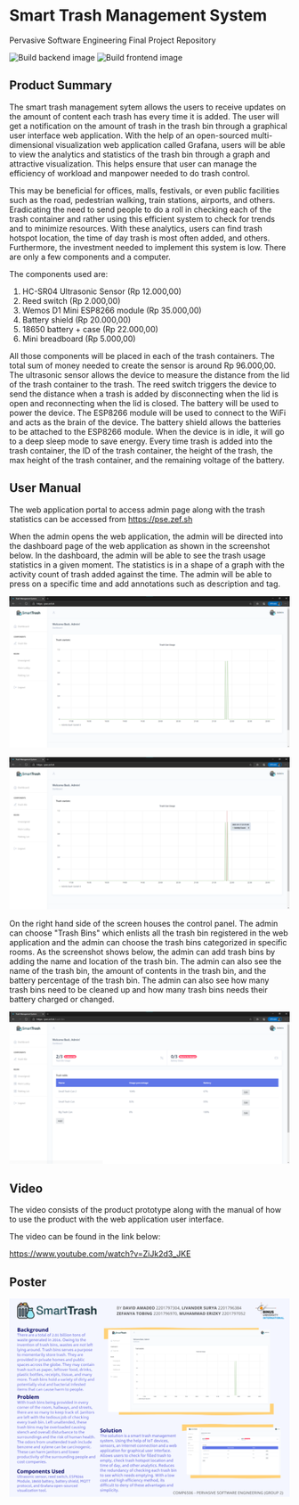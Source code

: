 # Smart Trash Management System

Pervasive Software Engineering Final Project Repository

![Build backend image](https://github.com/zefryuuko/pse-final-project/workflows/Build%20backend%20image/badge.svg?branch=main)
![Build frontend image](https://github.com/zefryuuko/pse-final-project/workflows/Build%20frontend%20image/badge.svg)

## Product Summary
The smart trash management sytem allows the users to receive updates on the amount of content each trash has every time it is added. The user will get a notification on the amount of trash in the trash bin through a graphical user interface web application. With the help of an open-sourced multi-dimensional visualization web application called Grafana, users will be able to view the analytics and statistics of the trash bin through a graph and attractive visualization. This helps ensure that user can manage the efficiency of workload and manpower needed to do trash control.

This may be beneficial for offices, malls, festivals, or even public facilities such as the road, pedestrian walking, train stations, airports, and others. Eradicating the need to send people to do a roll in checking each of the trash container and rather using this efficient system to check for trends and to minimize resources. With these analytics, users can find trash hotspot location, the time of day trash is most often added, and others. Furthermore, the investment needed to implement this system is low. There are only a few components and a computer.

The components used are:
1. HC-SR04 Ultrasonic Sensor (Rp 12.000,00)
2. Reed switch (Rp 2.000,00)
3. Wemos D1 Mini ESP8266 module (Rp 35.000,00)
4. Battery shield (Rp 20.000,00)
5. 18650 battery + case (Rp 22.000,00)
6. Mini breadboard (Rp 5.000,00)

All those components will be placed in each of the trash containers. The total sum of money needed to create the sensor is around Rp 96.000,00. The ultrasonic sensor allows the device to measure the distance from the lid of the trash container to the trash. The reed switch triggers the device to send the distance when a trash is added by disconnecting when the lid is open and reconnecting when the lid is closed. The battery will be used to power the device. The ESP8266 module will be used to connect to the WiFi and acts as the brain of the device. The battery shield allows the batteries to be attached to the ESP8266 module. When the device is in idle, it will go to a deep sleep mode to save energy. Every time trash is added into the trash container, the ID of the trash container, the height of the trash, the max height of the trash container, and the remaining voltage of the battery.

## User Manual
The web application portal to access admin page along with the trash statistics can be accessed from https://pse.zef.sh

When the admin opens the web application, the admin will be directed into the dashboard page of the web application as shown in the screenshot below. In the dashboard, the admin will be able to see the trash usage statistics in a given moment. The statistics is in a shape of a graph with the activity count of trash added against the time. The admin will be able to press on a specific time and add annotations such as description and tag.

![Dashboard](https://github.com/zefryuuko/pse-final-project/blob/main/assets/Screenshot%202021-01-17%20233648.png?raw=true)

![Detail Dashboard](https://github.com/zefryuuko/pse-final-project/blob/main/assets/Screenshot%202021-01-17%20233715.png?raw=true)

On the right hand side of the screen houses the control panel. The admin can choose "Trash Bins" which enlists all the trash bin registered in the web application and the admin can choose the trash bins categorized in specific rooms. As the screenshot shows below, the admin can add trash bins by adding the name and location of the trash bin. The admin can also see the name of the trash bin, the amount of contents in the trash bin, and the battery percentage of the trash bin. The admin can also see how many trash bins need to be cleaned up and how many trash bins needs their battery charged or changed.

![Trash Bin Details](https://github.com/zefryuuko/pse-final-project/blob/main/assets/Screenshot%202021-01-17%20233730.png?raw=true)

## Video
The video consists of the product prototype along with the manual of how to use the product with the web application user interface.

The video can be found in the link below: 

https://www.youtube.com/watch?v=ZiJk2d3_JKE

## Poster
![Poster](https://github.com/zefryuuko/pse-final-project/blob/main/assets/BINUSMAYA%20V%20(1).png?raw=true)
